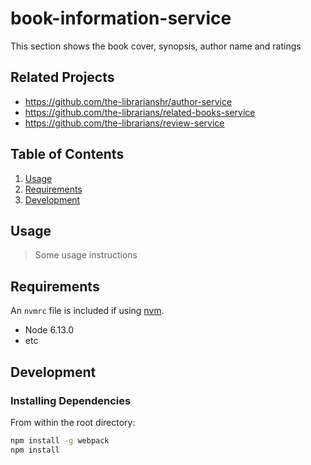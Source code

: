 # book-information-service
This section shows the book cover, synopsis, author name and ratings

## Related Projects

  - https://github.com/the-librarianshr/author-service
  - https://github.com/the-librarians/related-books-service
  - https://github.com/the-librarians/review-service


## Table of Contents

1. [Usage](#Usage)
1. [Requirements](#requirements)
1. [Development](#development)

## Usage

> Some usage instructions

## Requirements

An `nvmrc` file is included if using [nvm](https://github.com/creationix/nvm).

- Node 6.13.0
- etc

## Development

### Installing Dependencies

From within the root directory:

```sh
npm install -g webpack
npm install
```

